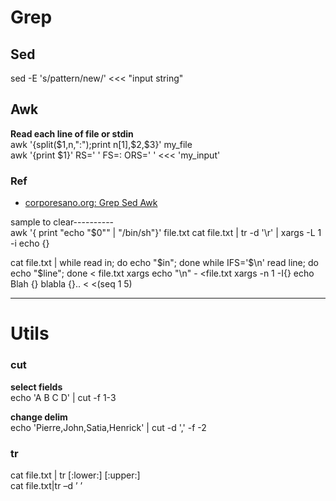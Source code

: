 Grep
===

Sed
---
sed -E 's/pattern/new/' <<< "input string"

Awk
---
**Read each line of file or stdin**  
awk '{split($1,n,":");print n[1],$2,$3}' my_file  
awk '{print $1}' RS=' ' FS=: ORS=' ' <<< 'my_input'  

### Ref
* [corporesano.org: Grep Sed Awk](http://www.corporesano.org/doc-site/grepawksed.html)

sample to clear----------  
awk '{ print "echo "$0"" | "/bin/sh"}' file.txt
cat file.txt | tr -d '\r' | xargs -L 1 -i echo {}

cat file.txt | while read in; do echo "$in"; done
while IFS='$\n' read line; do echo "$line"; done < file.txt
xargs echo "\n" - <file.txt
xargs -n 1 -I{} echo Blah {} blabla {}.. < <(seq 1 5)

---
# Utils
### cut
**select fields**  
echo 'A B C D' | cut -f 1-3  

**change delim**  
echo 'Pierre,John,Satia,Henrick' | cut -d ',' -f -2

### tr
cat file.txt | tr [:lower:] [:upper:]  
cat file.txt|tr –d ’ ’
